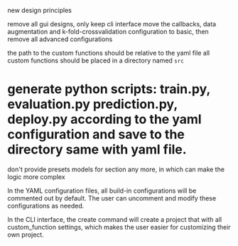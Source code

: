 new design principles

remove all gui designs, only keep cli interface
move the callbacks, data augmentation and k-fold-crossvalidation configuration to basic, then remove all advanced configurations

the path to the custom functions should be relative to the yaml file
all custom functions should be placed in a directory named `src`

# generate python scripts: train.py, evaluation.py prediction.py, deploy.py according to the yaml configuration and save to the directory same with yaml file.

don't provide presets models for section any more, in which can make the logic more complex

In the YAML configuration files, all build-in configurations will be commented out by default. The user can uncomment and modify these configurations as needed.

In the CLI interface, the create command will create a project that with all custom_function settings, which makes the user easier for customizing their own project.

